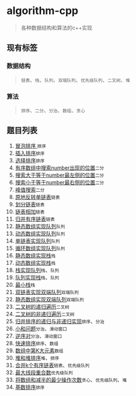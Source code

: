 # algorithm-cpp

> 各种数据结构和算法的c++实现

## 现有标签

### 数据结构

> `链表`、`栈`、`队列`、`双端队列`、`优先级队列`、`二叉树`、`堆`

### 算法

> `排序`、`二分`、`分治`、`数组`、`贪心`

## 题目列表

1. [冒泡排序 ](https://github.com/zhc-ultra/algorithm-cpp/blob/main/cpp001_bubble_sort/bubble_sort.cpp)`排序`
2. [插入排序](https://github.com/zhc-ultra/algorithm-cpp/blob/main/cpp002_insert_sort/insert_sort.cpp)`排序`
3. [选择排序](https://github.com/zhc-ultra/algorithm-cpp/blob/main/cpp003_select_sort/select_sort.cpp)`排序`
4. [有序数组中搜索number出现的位置](https://github.com/zhc-ultra/algorithm-cpp/blob/main/cpp004_search_number/search_number.cpp)`二分`
5. [搜索大于等于number最左侧的位置](https://github.com/zhc-ultra/algorithm-cpp/blob/main/cpp005_search_greater_number/search_greater_number.cpp)`二分`
6. [搜索小于等于number最右侧的位置](https://github.com/zhc-ultra/algorithm-cpp/blob/main/cpp006_search_less_number/search_less_number.cpp)`二分`
7. [峰值搜索](https://github.com/zhc-ultra/algorithm-cpp/blob/main/cpp007_search_peak/search_peak.cpp)`二分`
8. [原地反转单链表](https://github.com/zhc-ultra/algorithm-cpp/blob/main/cpp008_reverse/reverse.cpp)`链表`
9. [划分链表](https://github.com/zhc-ultra/algorithm-cpp/blob/main/cpp009_partition/partition.cpp)`链表`
10. [链表相加](https://github.com/zhc-ultra/algorithm-cpp/blob/main/cpp010_two_sum/two_sum.cpp)`链表`
11. [归并有序链表](https://github.com/zhc-ultra/algorithm-cpp/blob/main/cpp011_merge_two_sorted/merge_two_sorted.cpp)`链表`
12. [静态数组实现队列](https://github.com/zhc-ultra/algorithm-cpp/blob/main/cpp012_static_array_queue/static_array_queue.cpp)`队列`
13. [动态数组实现队列](https://github.com/zhc-ultra/algorithm-cpp/blob/main/cpp013_dynamic_array_queue/dynamic_array_queue.cpp)`队列`
14. [单链表实现队列](https://github.com/zhc-ultra/algorithm-cpp/blob/main/cpp014_linked_queue/linked_queue.cpp)`队列`
15. [循环数组实现队列](https://github.com/zhc-ultra/algorithm-cpp/blob/main/cpp015_circulate_array_queue/circulate_array_queue.cpp)`队列`
16. [静态数组实现栈](https://github.com/zhc-ultra/algorithm-cpp/blob/main/cpp016_static_array_stack/static_array_stack.cpp)`栈`
17. [动态数组实现栈](https://github.com/zhc-ultra/algorithm-cpp/blob/main/cpp017_dynamic_array_stack/dynamic_array_stack.cpp)`栈`
18. [栈实现队列](https://github.com/zhc-ultra/algorithm-cpp/blob/main/cpp018_stack_impl_queue/stack_impl_queue.cpp)`栈`、`队列`
19. [队列实现栈](https://github.com/zhc-ultra/algorithm-cpp/blob/main/cpp019_queue_impl_stack/queue_impl_stack.cpp)`栈`、`队列`
20. [最小栈](https://github.com/zhc-ultra/algorithm-cpp/blob/main/cpp020_min_stack/min_stack.cpp)`栈`
21. [双链表实现双端队列](#)`双端队列`
22. [静态数组实现双端队列](https://github.com/zhc-ultra/algorithm-cpp/blob/main/cpp022_static_array_impl_dequeue/static_array_impl_dequeue.cpp)`双端队列`
23. [二叉树的递归遍历](https://github.com/zhc-ultra/algorithm-cpp/blob/main/cpp023_binary_tree_traversal_recursion/binary_tree_traversal_recursion.cpp)`二叉树`
24. [二叉树的非递归遍历](https://github.com/zhc-ultra/algorithm-cpp/blob/main/cpp024_binary_tree_traversal_iteration/binary_tree_traversal_iteration.cpp)`二叉树`
25. [归并排序的递归与非递归实现](https://github.com/zhc-ultra/algorithm-cpp/blob/main/cpp025_merge_sort/merge_sort.cpp)`排序`、`分治`
26. [小和问题](https://github.com/zhc-ultra/algorithm-cpp/blob/main/cpp026_small_sum/small_small.cpp)`分治`、`滑动窗口`
27. [逆序对](https://github.com/zhc-ultra/algorithm-cpp/blob/main/cpp027_reverse_pairs/reverse_pairs.cpp)`分治`、`滑动窗口`
28. [快速排序](https://github.com/zhc-ultra/algorithm-cpp/blob/main/cpp028_quick_sort/quick_sort.cpp)`排序`、`数组`
29. [数组中第K大元素](https://github.com/zhc-ultra/algorithm-cpp/blob/main/cpp029_find_kth_largest/find_kth_largest.cpp)`数组`
30. [堆和堆排序](https://github.com/zhc-ultra/algorithm-cpp/blob/main/cpp30_heap_sort/heap_sort.cpp)`堆`、`排序`
31. [合并k个有序链表](https://github.com/zhc-ultra/algorithm-cpp/blob/main/cpp031_merge_k_lists/merge_k_lists.cpp)`链表`、`优先级队列`
32. [最大线段重合数](https://github.com/zhc-ultra/algorithm-cpp/blob/main/cpp032_max_cover/max_cover.cpp)`优先级队列`
33. [将数组和减半的最少操作次数](https://github.com/zhc-ultra/algorithm-cpp/blob/main/cpp033_halve_array/halve_array.cpp)`贪心`、`优先级队列`、`堆`
34. [基数排序](https://github.com/zhc-ultra/algorithm-cpp/blob/main/cpp034_radix_sort/radix_sort.cpp)`排序`